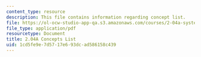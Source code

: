 ```yaml
---
content_type: resource
description: This file contains information regarding concept list.
file: https://ol-ocw-studio-app-qa.s3.amazonaws.com/courses/2-04a-systems-and-controls-spring-2013/1cd5fe9e7d5717e693dcad586158c439_MIT2_04AS13_conceptslist.pdf
file_type: application/pdf
resourcetype: Document
title: 2.04A Concepts List
uid: 1cd5fe9e-7d57-17e6-93dc-ad586158c439
---
```

